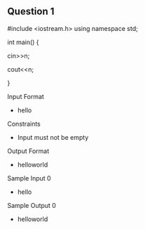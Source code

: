 ## Question 1

#include <iostream.h>
using namespace std;

int main()
{
   
   cin>>n;
   
   cout<<n;
   
}

Input Format
- hello

Constraints
- Input must not be empty

Output Format
- helloworld

Sample Input 0
- hello

Sample Output 0
- helloworld
